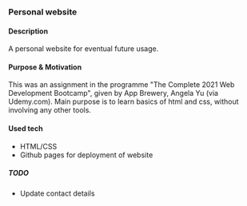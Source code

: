 ### Personal website

#### Description 
A personal website for eventual future usage. 

#### Purpose & Motivation
This was an assignment in the programme "The Complete 2021 Web Development Bootcamp", given by App Brewery, Angela Yu (via Udemy.com).
Main purpose is to learn basics of html and css, without involving any other tools. 

#### Used tech
- HTML/CSS
- Github pages for deployment of website

##### TODO
- Update contact details
